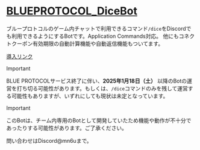 # [BLUEPROTOCOL_DiceBot](https://github.com/South2190/BP_Dice)

ブループロトコルのゲーム内チャットで利用できるコマンド`/dice`をDiscordでも利用できるようにするBotです。Application Commands対応。
他にもコネクトクーポン有効期限の自動計算機能や自動返信機能もついてます。

[導入リンク](https://discord.com/api/oauth2/authorize?client_id=1197890984340623380&permissions=274877908992&scope=bot+applications.commands)

> [!important]
> BLUE PROTOCOLサービス終了に伴い、**2025年1月18日（土）** 以降のBotの運営を打ち切る可能性があります。もしくは、`/dice`コマンドのみを残して運営する可能性もありますが、いずれにしても現状は未定となっています。

> [!important]
> このBotは、チーム内専用のBotとして開発していたため機能や動作が不十分であったりする可能性があります。ご了承ください。

問い合わせはDiscord@mn6uまで。
